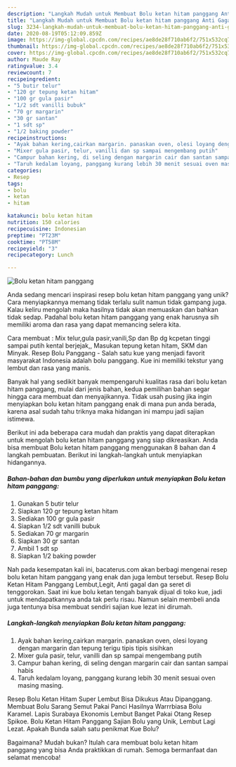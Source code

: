 ```yaml
---
description: "Langkah Mudah untuk Membuat Bolu ketan hitam panggang Anti Gagal"
title: "Langkah Mudah untuk Membuat Bolu ketan hitam panggang Anti Gagal"
slug: 3234-langkah-mudah-untuk-membuat-bolu-ketan-hitam-panggang-anti-gagal
date: 2020-08-19T05:12:09.859Z
image: https://img-global.cpcdn.com/recipes/ae8de28f710ab6f2/751x532cq70/bolu-ketan-hitam-panggang-foto-resep-utama.jpg
thumbnail: https://img-global.cpcdn.com/recipes/ae8de28f710ab6f2/751x532cq70/bolu-ketan-hitam-panggang-foto-resep-utama.jpg
cover: https://img-global.cpcdn.com/recipes/ae8de28f710ab6f2/751x532cq70/bolu-ketan-hitam-panggang-foto-resep-utama.jpg
author: Maude Ray
ratingvalue: 3.4
reviewcount: 7
recipeingredient:
- "5 butir telur"
- "120 gr tepung ketan hitam"
- "100 gr gula pasir"
- "1/2 sdt vanilli bubuk"
- "70 gr margarin"
- "30 gr santan"
- "1 sdt sp"
- "1/2 baking powder"
recipeinstructions:
- "Ayak bahan kering,cairkan margarin. panaskan oven, olesi loyang dengan margarin dan tepung terigu tipis tipis sisihkan"
- "Mixer gula pasir, telur, vanilli dan sp sampai mengembang putih"
- "Campur bahan kering, di seling dengan margarin cair dan santan sampai habis"
- "Taruh kedalam loyang, panggang kurang lebih 30 menit sesuai oven masing masing."
categories:
- Resep
tags:
- bolu
- ketan
- hitam

katakunci: bolu ketan hitam 
nutrition: 150 calories
recipecuisine: Indonesian
preptime: "PT23M"
cooktime: "PT58M"
recipeyield: "3"
recipecategory: Lunch

---
```



![Bolu ketan hitam panggang](https://img-global.cpcdn.com/recipes/ae8de28f710ab6f2/751x532cq70/bolu-ketan-hitam-panggang-foto-resep-utama.jpg)

Anda sedang mencari inspirasi resep bolu ketan hitam panggang yang unik? Cara menyiapkannya memang tidak terlalu sulit namun tidak gampang juga. Kalau keliru mengolah maka hasilnya tidak akan memuaskan dan bahkan tidak sedap. Padahal bolu ketan hitam panggang yang enak harusnya sih memiliki aroma dan rasa yang dapat memancing selera kita.

Cara membuat : Mix telur,gula pasir,vanili,Sp dan Bp dg kcpetan tinggi sampai putih kental berjejak,, Masukan tepung ketan hitam, SKM dan Minyak. Resep Bolu Panggang - Salah satu kue yang menjadi favorit masyarakat Indonesia adalah bolu panggang. Kue ini memiliki tekstur yang lembut dan rasa yang manis.

Banyak hal yang sedikit banyak mempengaruhi kualitas rasa dari bolu ketan hitam panggang, mulai dari jenis bahan, kedua pemilihan bahan segar hingga cara membuat dan menyajikannya. Tidak usah pusing jika ingin menyiapkan bolu ketan hitam panggang enak di mana pun anda berada, karena asal sudah tahu triknya maka hidangan ini mampu jadi sajian istimewa.


Berikut ini ada beberapa cara mudah dan praktis yang dapat diterapkan untuk mengolah bolu ketan hitam panggang yang siap dikreasikan. Anda bisa membuat Bolu ketan hitam panggang menggunakan 8 bahan dan 4 langkah pembuatan. Berikut ini langkah-langkah untuk menyiapkan hidangannya.

<!--inarticleads1-->

##### Bahan-bahan dan bumbu yang diperlukan untuk menyiapkan Bolu ketan hitam panggang:

1. Gunakan 5 butir telur
1. Siapkan 120 gr tepung ketan hitam
1. Sediakan 100 gr gula pasir
1. Siapkan 1/2 sdt vanilli bubuk
1. Sediakan 70 gr margarin
1. Siapkan 30 gr santan
1. Ambil 1 sdt sp
1. Siapkan 1/2 baking powder


Nah pada kesempatan kali ini, bacaterus.com akan berbagi mengenai resep bolu ketan hitam panggang yang enak dan juga lembut tersebut. Resep Bolu Ketan Hitam Panggang Lembut,Legit, Anti gagal dan ga seret di tenggorokan. Saat ini kue bolu ketan tengah banyak dijual di toko kue, jadi untuk mendapatkannya anda tak perlu risau. Namun selain membeli anda juga tentunya bisa membuat sendiri sajian kue lezat ini dirumah. 

<!--inarticleads2-->

##### Langkah-langkah menyiapkan Bolu ketan hitam panggang:

1. Ayak bahan kering,cairkan margarin. panaskan oven, olesi loyang dengan margarin dan tepung terigu tipis tipis sisihkan
1. Mixer gula pasir, telur, vanilli dan sp sampai mengembang putih
1. Campur bahan kering, di seling dengan margarin cair dan santan sampai habis
1. Taruh kedalam loyang, panggang kurang lebih 30 menit sesuai oven masing masing.


Resep Bolu Ketan Hitam Super Lembut Bisa Dikukus Atau Dipanggang. Membuat Bolu Sarang Semut Pakai Panci Hasilnya Warrrbiasa Bolu Karamel. Lapis Surabaya Ekonomis Lembut Banget Pakai Otang Resep Spikoe. Bolu Ketan Hitam Panggang Sajian Bolu yang Unik, Lembut Lagi Lezat. Apakah Bunda salah satu penikmat Kue Bolu? 

Bagaimana? Mudah bukan? Itulah cara membuat bolu ketan hitam panggang yang bisa Anda praktikkan di rumah. Semoga bermanfaat dan selamat mencoba!
